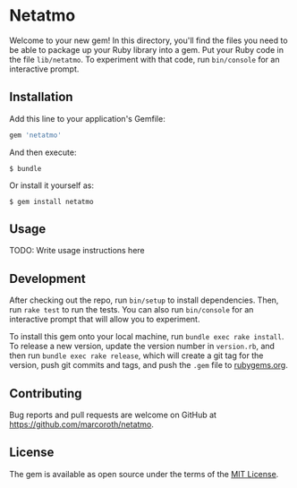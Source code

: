 # Netatmo

Welcome to your new gem! In this directory, you'll find the files you need to be able to package up your Ruby library into a gem. Put your Ruby code in the file `lib/netatmo`. To experiment with that code, run `bin/console` for an interactive prompt.

## Installation

Add this line to your application's Gemfile:

```ruby
gem 'netatmo'
```

And then execute:

    $ bundle

Or install it yourself as:

    $ gem install netatmo

## Usage

TODO: Write usage instructions here

## Development

After checking out the repo, run `bin/setup` to install dependencies. Then, run `rake test` to run the tests. You can also run `bin/console` for an interactive prompt that will allow you to experiment.

To install this gem onto your local machine, run `bundle exec rake install`. To release a new version, update the version number in `version.rb`, and then run `bundle exec rake release`, which will create a git tag for the version, push git commits and tags, and push the `.gem` file to [rubygems.org](https://rubygems.org).

## Contributing

Bug reports and pull requests are welcome on GitHub at https://github.com/marcoroth/netatmo.

## License

The gem is available as open source under the terms of the [MIT License](https://opensource.org/licenses/MIT).
